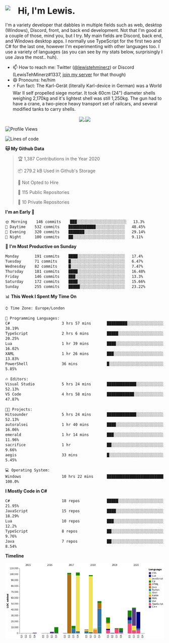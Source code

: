 <h1><img align="left" src="https://cdn.discordapp.com/emojis/552927506957729802.gif" width="40">Hi, I'm Lewis.</h1>

I'm a variety developer that dabbles in multiple fields such as web, desktop (Windows), Discord, front, and back end development. Not that I'm good at a couple of those, mind you, but I try. My main fields are Discord, back end, and Windows desktop apps. I normally use TypeScript for the first two and C# for the last one, however I'm experimenting with other languages too. I use a variety of languages (as you can see by my stats below, surprisingly I use Java the most.. huh).

- 📫 How to reach me: Twitter ([@lewistehminerz](https://twitter.com/lewistehminerz)) or Discord (LewisTehMinerz#1337, [join my server](https://discord.gg/XnUh7JB) for that though)
- 😄 Pronouns: he/him
- ⚡ Fun fact: The Karl-Gerät (literally Karl-device in German) was a World War II self propelled siege mortar. It took 60cm (24") diameter shells weighing 2,170kg and it's lightest shell was still 1,250kg. The gun had to have a crane, a two-piece heavy transport set of railcars, and several modified tanks to carry shells.

<p align="center">
  <a href="https://github.com/anuraghazra/github-readme-stats">
    <img align="center" src="https://github-readme-stats.vercel.app/api?username=LewisTehMinerz&count_private=true&show_icons=true&theme=gruvbox">
  </a>
  <a href="https://github.com/anuraghazra/github-readme-stats">
    <img align="center" src="https://github-readme-stats.vercel.app/api/top-langs/?username=LewisTehMinerz&layout=compact&theme=gruvbox">
  </a>
</p>

<!--START_SECTION:waka-->
![Profile Views](http://img.shields.io/badge/Profile%20Views-18-blue)

![Lines of code](https://img.shields.io/badge/From%20Hello%20World%20I%27ve%20Written-13.5%20million%20lines%20of%20code-blue)

**🐱 My Github Data** 

> 🏆 1,387 Contributions in the Year 2020
 > 
> 📦 279.2 kB Used in Github's Storage 
 > 
> 🚫 Not Opted to Hire
 > 
> 📜 115 Public Repositories
 > 
> 🔑 10 Private Repositories 

**I'm an Early 🐤** 

```text
🌞 Morning    146 commits    ███░░░░░░░░░░░░░░░░░░░░░░   13.3% 
🌆 Daytime    532 commits    ████████████░░░░░░░░░░░░░   48.45% 
🌃 Evening    320 commits    ███████░░░░░░░░░░░░░░░░░░   29.14% 
🌙 Night      100 commits    ██░░░░░░░░░░░░░░░░░░░░░░░   9.11%

```
📅 **I'm Most Productive on Sunday** 

```text
Monday       191 commits    ████░░░░░░░░░░░░░░░░░░░░░   17.4% 
Tuesday      71 commits     █░░░░░░░░░░░░░░░░░░░░░░░░   6.47% 
Wednesday    82 commits     █░░░░░░░░░░░░░░░░░░░░░░░░   7.47% 
Thursday     181 commits    ████░░░░░░░░░░░░░░░░░░░░░   16.48% 
Friday       146 commits    ███░░░░░░░░░░░░░░░░░░░░░░   13.3% 
Saturday     172 commits    ████░░░░░░░░░░░░░░░░░░░░░   15.66% 
Sunday       255 commits    █████░░░░░░░░░░░░░░░░░░░░   23.22%

```


📊 **This Week I Spent My Time On** 

```text
⌚︎ Time Zone: Europe/London

💬 Programming Languages: 
C#                       3 hrs 57 mins       █████████░░░░░░░░░░░░░░░░   38.19% 
TypeScript               2 hrs 6 mins        █████░░░░░░░░░░░░░░░░░░░░   20.25% 
Lua                      1 hr 39 mins        ████░░░░░░░░░░░░░░░░░░░░░   16.02% 
XAML                     1 hr 26 mins        ███░░░░░░░░░░░░░░░░░░░░░░   13.83% 
PowerShell               36 mins             █░░░░░░░░░░░░░░░░░░░░░░░░   5.85%

🔥 Editors: 
Visual Studio            5 hrs 24 mins       █████████████░░░░░░░░░░░░   52.13% 
VS Code                  4 hrs 58 mins       ████████████░░░░░░░░░░░░░   47.87%

🐱‍💻 Projects: 
Hitsounder               5 hrs 24 mins       █████████████░░░░░░░░░░░░   52.13% 
autoralsei               1 hr 40 mins        ████░░░░░░░░░░░░░░░░░░░░░   16.06% 
emerald                  1 hr 14 mins        ███░░░░░░░░░░░░░░░░░░░░░░   11.96% 
sacrifice                1 hr                ██░░░░░░░░░░░░░░░░░░░░░░░   9.66% 
aegis                    33 mins             █░░░░░░░░░░░░░░░░░░░░░░░░   5.45%

💻 Operating System: 
Windows                  10 hrs 22 mins      █████████████████████████   100.0%

```

**I Mostly Code in C#** 

```text
C#                       18 repos            █████░░░░░░░░░░░░░░░░░░░░   21.95% 
JavaScript               15 repos            ████░░░░░░░░░░░░░░░░░░░░░   18.29% 
Lua                      10 repos            ███░░░░░░░░░░░░░░░░░░░░░░   12.2% 
TypeScript               8 repos             ██░░░░░░░░░░░░░░░░░░░░░░░   9.76% 
Java                     7 repos             ██░░░░░░░░░░░░░░░░░░░░░░░   8.54%

```


**Timeline**

![Chart not found](https://github.com/LewisTehMinerz/LewisTehMinerz/blob/master/charts/bar_graph.png) 


<!--END_SECTION:waka-->
